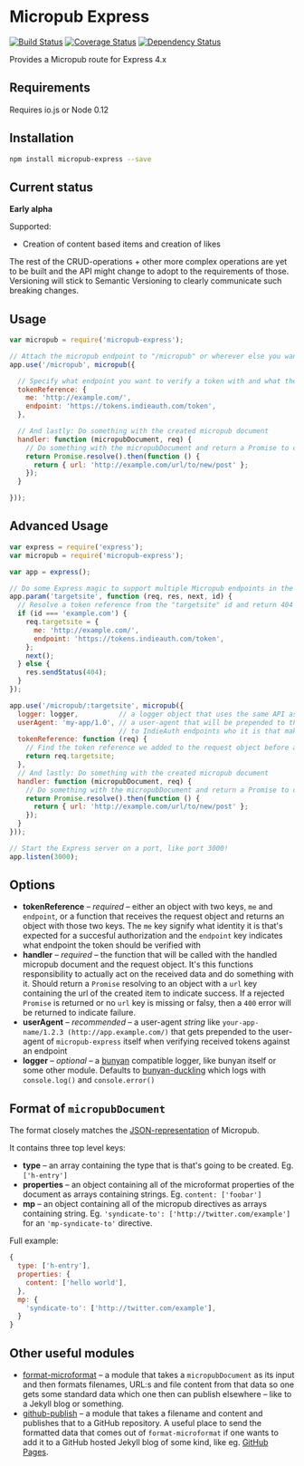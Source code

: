 # Micropub Express

[![Build Status](https://travis-ci.org/voxpelli/node-micropub-express.svg?branch=master)](https://travis-ci.org/voxpelli/node-micropub-express)
[![Coverage Status](https://coveralls.io/repos/voxpelli/node-micropub-express/badge.svg)](https://coveralls.io/r/voxpelli/node-micropub-express)
[![Dependency Status](https://gemnasium.com/voxpelli/node-micropub-express.svg)](https://gemnasium.com/voxpelli/node-micropub-express)

Provides a Micropub route for Express 4.x

## Requirements

Requires io.js or Node 0.12

## Installation

```bash
npm install micropub-express --save
```

## Current status

**Early alpha**

Supported:

* Creation of content based items and creation of likes

The rest of the CRUD-operations + other more complex operations are yet to be built and the API might change to adopt to the requirements of those. Versioning will stick to Semantic Versioning to clearly communicate such breaking changes.

## Usage

```javascript
var micropub = require('micropub-express');

// Attach the micropub endpoint to "/micropub" or wherever else you want
app.use('/micropub', micropub({

  // Specify what endpoint you want to verify a token with and what the expected identity returned is
  tokenReference: {
    me: 'http://example.com/',
    endpoint: 'https://tokens.indieauth.com/token',
  },

  // And lastly: Do something with the created micropub document
  handler: function (micropubDocument, req) {
    // Do something with the micropubDocument and return a Promise to communicate status of the handling
    return Promise.resolve().then(function () {
      return { url: 'http://example.com/url/to/new/post' };
    });
  }

}));
```

## Advanced Usage

```javascript
var express = require('express');
var micropub = require('micropub-express');

var app = express();

// Do some Express magic to support multiple Micropub endpoints in the same application
app.param('targetsite', function (req, res, next, id) {
  // Resolve a token reference from the "targetsite" id and return 404 if you find no match
  if (id === 'example.com') {
    req.targetsite = {
      me: 'http://example.com/',
      endpoint: 'https://tokens.indieauth.com/token',
    };
    next();
  } else {
    res.sendStatus(404);
  }
});

app.use('/micropub/:targetsite', micropub({
  logger: logger,          // a logger object that uses the same API as the bunyan module
  userAgent: 'my-app/1.0', // a user-agent that will be prepended to the module's own user-agent to indicate
                           // to IndieAuth endpoints who it is that makes the verification requests
  tokenReference: function (req) {
    // Find the token reference we added to the request object before and return it
    return req.targetsite;
  },
  // And lastly: Do something with the created micropub document
  handler: function (micropubDocument, req) {
    // Do something with the micropubDocument and return a Promise to communicate status of the handling
    return Promise.resolve().then(function () {
      return { url: 'http://example.com/url/to/new/post' };
    });
  }
}));

// Start the Express server on a port, like port 3000!
app.listen(3000);
```

## Options

* **tokenReference** – *required* – either an object with two keys, `me` and `endpoint`, or a function that receives the request object and returns an object with those two keys. The `me` key signify what identity it is that's expected for a succesful authorization and the `endpoint` key indicates what endpoint the token should be verified with
* **handler** – *required* – the function that will be called with the handled micropub document and the request object. It's this functions responsibility to actually act on the received data and do something with it. Should return a `Promise` resolving to an object with a `url` key containing the url of the created item to indicate success. If a rejected `Promise` is returned or no `url` key is missing or falsy, then a `400` error will be returned to indicate failure.
* **userAgent** – *recommended* – a user-agent *string* like `your-app-name/1.2.3 (http://app.example.com/)` that gets prepended to the user-agent of `micropub-express` itself when verifying received tokens against an endpoint
* **logger** – *optional* – a [bunyan](https://github.com/trentm/node-bunyan) compatible logger, like bunyan itself or some other module. Defaults to [bunyan-duckling](https://github.com/bloglovin/node-bunyan-duckling) which logs with `console.log()` and `console.error()`

## Format of `micropubDocument`

The format closely matches the [JSON-representation](http://indiewebcamp.com/Micropub#JSON_Syntax) of Micropub.

It contains three top level keys:

* **type** – an array containing the type that is that's going to be created. Eg. `['h-entry']`
* **properties** – an object containing all of the microformat properties of the document as arrays containing strings. Eg. `content: ['foobar']`
* **mp** – an object containing all of the micropub directives as arrays containing string. Eg. `'syndicate-to': ['http://twitter.com/example']` for an `'mp-syndicate-to'` directive.

Full example:

```javascript
{
  type: ['h-entry'],
  properties: {
    content: ['hello world'],
  },
  mp: {
    'syndicate-to': ['http://twitter.com/example'],
  }
}
```

## Other useful modules

* [format-microformat](https://github.com/voxpelli/node-format-microformat) – a module that takes a `micropubDocument` as its input and then formats filenames, URL:s and file content from that data so one gets some standard data which one then can publish elsewhere – like to a Jekyll blog or something.
* [github-publish](https://github.com/voxpelli/node-github-publish) – a module that takes a filename and content and publishes that to a GitHub repository. A useful place to send the formatted data that comes out of `format-microformat` if one wants to add it to a GitHub hosted Jekyll blog of some kind, like eg. [GitHub Pages](https://pages.github.com/).
